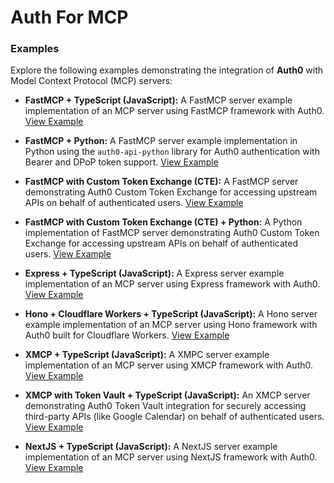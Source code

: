 # Auth For MCP

### Examples

Explore the following examples demonstrating the integration of **Auth0** with Model Context Protocol (MCP) servers:

- **FastMCP + TypeScript (JavaScript):**
   A FastMCP server example implementation of an MCP server using FastMCP framework with Auth0.
   [View Example](https://github.com/auth0-samples/auth0-ai-samples/tree/main/auth-for-mcp/fastmcp-mcp-js)

- **FastMCP + Python:**
   A FastMCP server example implementation in Python using the `auth0-api-python` library for Auth0 authentication with Bearer and DPoP token support.
   [View Example](https://github.com/auth0-samples/auth0-ai-samples/tree/main/auth-for-mcp/fastmcp-mcp-python)

- **FastMCP with Custom Token Exchange (CTE):**
   A FastMCP server demonstrating Auth0 Custom Token Exchange for accessing upstream APIs on behalf of authenticated users.
   [View Example](https://github.com/auth0-samples/auth0-ai-samples/tree/main/auth-for-mcp/fastmcp-mcp-customtokenexchange-js)

- **FastMCP with Custom Token Exchange (CTE) + Python:**
   A Python implementation of FastMCP server demonstrating Auth0 Custom Token Exchange for accessing upstream APIs on behalf of authenticated users.
   [View Example](https://github.com/auth0-samples/auth0-ai-samples/tree/main/auth-for-mcp/fastmcp-mcp-customtokenexchange-python)

- **Express + TypeScript (JavaScript):**
   A Express server example implementation of an MCP server using Express framework with Auth0.
   [View Example](https://github.com/auth0-samples/auth0-ai-samples/tree/main/auth-for-mcp/express-mcp-js)

- **Hono + Cloudflare Workers + TypeScript (JavaScript):**
   A Hono server example implementation of an MCP server using Hono framework with Auth0 built for Cloudflare Workers.
   [View Example](https://github.com/auth0-samples/auth0-ai-samples/tree/main/auth-for-mcp/hono-mcp-js)

- **XMCP + TypeScript (JavaScript):**
   A XMPC server example implementation of an MCP server using XMCP framework with Auth0.
   [View Example](https://github.com/auth0-samples/auth0-ai-samples/tree/main/auth-for-mcp/xmcp-mcp-js)

- **XMCP with Token Vault + TypeScript (JavaScript):**
   An XMCP server demonstrating Auth0 Token Vault integration for securely accessing third-party APIs (like Google Calendar) on behalf of authenticated users.
   [View Example](https://github.com/auth0-samples/auth0-ai-samples/tree/main/auth-for-mcp/xmcp-mcp-tokenvault-js)

- **NextJS + TypeScript (JavaScript):**
   A NextJS server example implementation of an MCP server using NextJS framework with Auth0.
   [View Example](https://github.com/auth0-samples/auth0-ai-samples/tree/main/auth-for-mcp/nextjs-mcp-js)